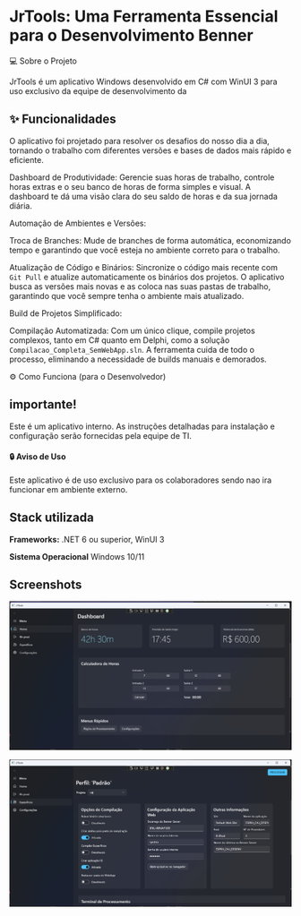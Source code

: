 
# JrTools: Uma Ferramenta Essencial para o Desenvolvimento Benner

💻 Sobre o Projeto

JrTools é um aplicativo Windows desenvolvido em C# com WinUI 3 para uso exclusivo da equipe de desenvolvimento da 


## ✨ Funcionalidades


O aplicativo foi projetado para resolver os desafios do nosso dia a dia, tornando o trabalho com diferentes versões e bases de dados mais rápido e eficiente.

Dashboard de Produtividade:
Gerencie suas horas de trabalho, controle horas extras e o seu banco de horas de forma simples e visual. A dashboard te dá uma visão clara do seu saldo de horas e da sua jornada diária.

Automação de Ambientes e Versões:

Troca de Branches: Mude de branches de forma automática, economizando tempo e garantindo que você esteja no ambiente correto para o trabalho.

Atualização de Código e Binários: Sincronize o código mais recente com `Git Pull`  e atualize automaticamente os binários dos projetos. O aplicativo busca as versões mais novas e as coloca nas suas pastas de trabalho, garantindo que você sempre tenha o ambiente mais atualizado.

Build de Projetos Simplificado:

Compilação Automatizada: Com um único clique, compile projetos complexos, tanto em C# quanto em Delphi, como a solução `Compilacao_Completa_SemWebApp.sln`. A ferramenta cuida de todo o processo, eliminando a necessidade de builds manuais e demorados.

⚙️ Como Funciona (para o Desenvolvedor)


## importante!
Este é um aplicativo interno. As instruções detalhadas para instalação e configuração serão fornecidas pela equipe de TI.
#### 🔒 Aviso de Uso
Este aplicativo é de uso exclusivo para os colaboradores sendo nao ira funcionar em ambiente externo.

 
## Stack utilizada

**Frameworks:** .NET 6 ou superior, WinUI 3

**Sistema Operacional** Windows 10/11


## Screenshots

![App Screenshot](https://github.com/JuniorOliveiraj/JrTools/blob/master/JrTools/Assets/Dashboard.png)

![App Screenshot](https://github.com/JuniorOliveiraj/JrTools/blob/master/JrTools/Assets/Ambiente%20espesifico.png)




